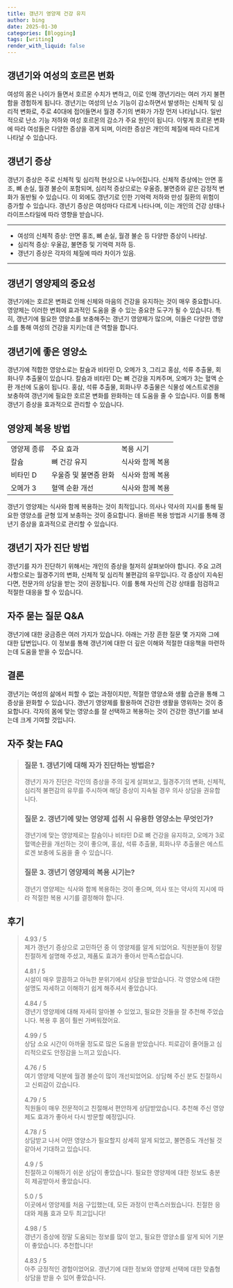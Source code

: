 ```yaml
---
title: 갱년기 영양제 건강 유지
author: bing
date: 2025-01-30
categories: [Blogging]
tags: [writing]
render_with_liquid: false
---
```



<h2 id='갱년기_여성과_호르몬_변화'>갱년기와 여성의 호르몬 변화</h2>

<p>여성의 몸은 나이가 들면서 호르몬 수치가 변하고, 이로 인해 갱년기라는 여러 가지 불편함을 경험하게 됩니다. 갱년기는 여성의 난소 기능이 감소하면서 발생하는 신체적 및 심리적 변화로, 주로 40대에 접어들면서 월경 주기의 변화가 가장 먼저 나타납니다. 일반적으로 난소 기능 저하와 여성 호르몬의 감소가 주요 원인이 됩니다. 이렇게 호르몬 변화에 따라 여성들은 다양한 증상을 겪게 되며, 이러한 증상은 개인의 체질에 따라 다르게 나타날 수 있습니다.</p>

<h2 id='갱년기_증상'>갱년기 증상</h2>

<p>갱년기 증상은 주로 신체적 및 심리적 현상으로 나누어집니다. 신체적 증상에는 안면 홍조, 뼈 손실, 월경 불순이 포함되며, 심리적 증상으로는 우울증, 불면증와 같은 감정적 변화가 동반될 수 있습니다. 이 외에도 갱년기로 인한 기억력 저하와 만성 질환의 위험이 증가할 수 있습니다. 갱년기 증상은 여성마다 다르게 나타나며, 이는 개인의 건강 상태나 라이프스타일에 따라 영향을 받습니다.</p>

<hr />

<ul>
    <li>여성의 신체적 증상: 안면 홍조, 뼈 손실, 월경 불순 등 다양한 증상이 나타남.</li>
    <li>심리적 증상: 우울감, 불면증 및 기억력 저하 등.</li>
    <li>갱년기 증상은 각자의 체질에 따라 차이가 있음.</li>
</ul>

<hr />

<h2 id='갱년기_영양제_소개'>갱년기 영양제의 중요성</h2>

<p>갱년기에는 호르몬 변화로 인해 신체와 마음의 건강을 유지하는 것이 매우 중요합니다. 영양제는 이러한 변화에 효과적인 도움을 줄 수 있는 중요한 도구가 될 수 있습니다. 특히, 갱년기에 필요한 영양소를 보충해주는 갱년기 영양제가 많으며, 이들은 다양한 영양소를 통해 여성의 건강을 지키는데 큰 역할을 합니다.</p>

<h2 id='갱년기에_좋은_영양소'>갱년기에 좋은 영양소</h2>

<p>갱년기에 적합한 영양소로는 칼슘과 비타민 D, 오메가 3, 그리고 홍삼, 석류 추출물, 회화나무 추출물이 있습니다. 칼슘과 비타민 D는 뼈 건강을 지켜주며, 오메가 3는 혈액 순환 개선에 도움이 됩니다. 홍삼, 석류 추출물, 회화나무 추출물은 식물성 에스트로겐을 보충하여 갱년기에 필요한 호르몬 변화를 완화하는 데 도움을 줄 수 있습니다. 이를 통해 갱년기 증상을 효과적으로 관리할 수 있습니다.</p>

<h2 id='영양제_복용_방법'>영양제 복용 방법</h2>

<table>
    <tr>
        <td>영양제 종류</td>
        <td>주요 효과</td>
        <td>복용 시기</td>
    </tr>
    <tr>
        <td>칼슘</td>
        <td>뼈 건강 유지</td>
        <td>식사와 함께 복용</td>
    </tr>
    <tr>
        <td>비타민 D</td>
        <td>우울증 및 불면증 완화</td>
        <td>식사와 함께 복용</td>
    </tr>
    <tr>
        <td>오메가 3</td>
        <td>혈액 순환 개선</td>
        <td>식사와 함께 복용</td>
    </tr>
</table>

<p>갱년기 영양제는 식사와 함께 복용하는 것이 최적입니다. 의사나 약사의 지시를 통해 필요한 영양소를 균형 있게 보충하는 것이 중요합니다. 올바른 복용 방법과 시기를 통해 갱년기 증상을 효과적으로 관리할 수 있습니다.</p>

<h2 id='자가진단_방법'>갱년기 자가 진단 방법</h2>

<p>갱년기를 자가 진단하기 위해서는 개인의 증상을 철저히 살펴보아야 합니다. 주요 고려 사항으로는 월경주기의 변화, 신체적 및 심리적 불편감의 유무입니다. 각 증상이 지속된다면, 전문가의 상담을 받는 것이 권장됩니다. 이를 통해 자신의 건강 상태를 점검하고 적절한 대응을 할 수 있습니다.</p>

<h2 id='갱년기_QNA'>자주 묻는 질문 Q&A</h2>

<p>갱년기에 대한 궁금증은 여러 가지가 있습니다. 아래는 가장 흔한 질문 몇 가지와 그에 대한 답변입니다. 이 정보를 통해 갱년기에 대한 더 깊은 이해와 적절한 대응책을 마련하는데 도움을 받을 수 있습니다.</p>

<h2 id='결론'>결론</h2>

<p>갱년기는 여성의 삶에서 피할 수 없는 과정이지만, 적절한 영양소와 생활 습관을 통해 그 증상을 완화할 수 있습니다. 갱년기 영양제를 활용하여 건강한 생활을 영위하는 것이 중요합니다. 각자의 몸에 맞는 영양소를 잘 선택하고 복용하는 것이 건강한 갱년기를 보내는데 크게 기여할 것입니다.</p>


<h2 id='자주_찾는_FAQ'>자주 찾는 FAQ</h2>
<div itemscope="" itemtype="https://schema.org/FAQPage"> 
<blockquote> 
<div itemscope="" itemprop="mainEntity" itemtype="https://schema.org/Question"> 
<h3 itemprop="name">질문 1. 갱년기에 대해 자가 진단하는 방법은?</h3> 
<div itemscope="" itemprop="acceptedAnswer" itemtype="https://schema.org/Answer"> 
<span itemprop="text"> 
<p>갱년기 자가 진단은 각인의 증상을 주의 깊게 살펴보고, 월경주기의 변화, 신체적, 심리적 불편감의 유무를 주시하며 해당 증상이 지속될 경우 의사 상담을 권유합니다.</p> 
</span> 
</div> 
</div> 

<div itemscope="" itemprop="mainEntity" itemtype="https://schema.org/Question"> 
<h3 itemprop="name">질문 2. 갱년기에 맞는 영양제 섭취 시 유용한 영양소는 무엇인가?</h3> 
<div itemscope="" itemprop="acceptedAnswer" itemtype="https://schema.org/Answer"> 
<span itemprop="text"> 
<p>갱년기에 맞는 영양제로는 칼슘이나 비타민 D로 뼈 건강을 유지하고, 오메가 3로 혈액순환을 개선하는 것이 좋으며, 홍삼, 석류 추출물, 회화나무 추출물은 에스트로겐 보충에 도움을 줄 수 있습니다.</p> 
</span> 
</div> 
</div> 

<div itemscope="" itemprop="mainEntity" itemtype="https://schema.org/Question"> 
<h3 itemprop="name">질문 3. 갱년기 영양제의 복용 시기는?</h3> 
<div itemscope="" itemprop="acceptedAnswer" itemtype="https://schema.org/Answer"> 
<span itemprop="text"> 
<p>갱년기 영양제는 식사와 함께 복용하는 것이 좋으며, 의사 또는 약사의 지시에 따라 적절한 복용 시기를 결정해야 합니다.</p> 
</span> 
</div> 
</div> 
</blockquote> 
</div>
<h2 id='후기'>후기</h2>
<div itemscope itemtype="https://schema.org/Product">
  <blockquote>
  <div itemprop="review" itemscope itemtype="https://schema.org/Review">
      <div itemprop="reviewRating" itemscope itemtype="https://schema.org/Rating"> <span itemprop="ratingValue">4.93</span> / <span itemprop="bestRating">5</span> </div>
      <span itemprop="reviewBody">제가 갱년기 증상으로 고민하던 중 이 영양제를 알게 되었어요. 직원분들이 정말 친절하게 설명해 주셨고, 제품도 효과가 좋아서 만족스럽습니다.</span>
  </div>
  <br>
  <div itemprop="review" itemscope itemtype="https://schema.org/Review">
      <div itemprop="reviewRating" itemscope itemtype="https://schema.org/Rating"> <span itemprop="ratingValue">4.81</span> / <span itemprop="bestRating">5</span> </div>
      <span itemprop="reviewBody">시설이 매우 깔끔하고 아늑한 분위기에서 상담을 받았습니다. 각 영양소에 대한 설명도 자세하고 이해하기 쉽게 해주셔서 좋았습니다.</span>
  </div>
  <br>
  <div itemprop="review" itemscope itemtype="https://schema.org/Review">
      <div itemprop="reviewRating" itemscope itemtype="https://schema.org/Rating"> <span itemprop="ratingValue">4.84</span> / <span itemprop="bestRating">5</span> </div>
      <span itemprop="reviewBody">갱년기 영양제에 대해 자세히 알아볼 수 있었고, 필요한 것들을 잘 추천해 주었습니다. 복용 후 몸이 훨씬 가벼워졌어요.</span>
  </div>
  <br>
  <div itemprop="review" itemscope itemtype="https://schema.org/Review">
      <div itemprop="reviewRating" itemscope itemtype="https://schema.org/Rating"> <span itemprop="ratingValue">4.99</span> / <span itemprop="bestRating">5</span> </div>
      <span itemprop="reviewBody">상담 소요 시간이 아까울 정도로 많은 도움을 받았습니다. 피로감이 줄어들고 심리적으로도 안정감을 느끼고 있습니다.</span>
  </div>
  <br>
  <div itemprop="review" itemscope itemtype="https://schema.org/Review">
      <div itemprop="reviewRating" itemscope itemtype="https://schema.org/Rating"> <span itemprop="ratingValue">4.76</span> / <span itemprop="bestRating">5</span> </div>
      <span itemprop="reviewBody">여기 영양제 덕분에 월경 불순이 많이 개선되었어요. 상담해 주신 분도 친절하시고 신뢰감이 갔습니다.</span>
  </div>
  <br>
  <div itemprop="review" itemscope itemtype="https://schema.org/Review">
      <div itemprop="reviewRating" itemscope itemtype="https://schema.org/Rating"> <span itemprop="ratingValue">4.79</span> / <span itemprop="bestRating">5</span> </div>
      <span itemprop="reviewBody">직원들이 매우 전문적이고 친절해서 편안하게 상담받았습니다. 추천해 주신 영양제도 효과가 좋아서 다시 방문할 예정입니다.</span>
  </div>
  <br>
  <div itemprop="review" itemscope itemtype="https://schema.org/Review">
      <div itemprop="reviewRating" itemscope itemtype="https://schema.org/Rating"> <span itemprop="ratingValue">4.78</span> / <span itemprop="bestRating">5</span> </div>
      <span itemprop="reviewBody">상담받고 나서 어떤 영양소가 필요할지 상세히 알게 되었고, 불면증도 개선될 것 같아서 기대하고 있습니다.</span>
  </div>
  <br>
  <div itemprop="review" itemscope itemtype="https://schema.org/Review">
      <div itemprop="reviewRating" itemscope itemtype="https://schema.org/Rating"> <span itemprop="ratingValue">4.9</span> / <span itemprop="bestRating">5</span> </div>
      <span itemprop="reviewBody">친절하고 이해하기 쉬운 상담이 좋았습니다. 필요한 영양제에 대한 정보도 충분히 제공받아서 좋았습니다.</span>
  </div>
  <br>
  <div itemprop="review" itemscope itemtype="https://schema.org/Review">
      <div itemprop="reviewRating" itemscope itemtype="https://schema.org/Rating"> <span itemprop="ratingValue">5.0</span> / <span itemprop="bestRating">5</span> </div>
      <span itemprop="reviewBody">이곳에서 영양제를 처음 구입했는데, 모든 과정이 만족스러웠습니다. 친절한 응대와 제품 효과 모두 최고입니다!</span>
  </div>
  <br>
  <div itemprop="review" itemscope itemtype="https://schema.org/Review">
      <div itemprop="reviewRating" itemscope itemtype="https://schema.org/Rating"> <span itemprop="ratingValue">4.98</span> / <span itemprop="bestRating">5</span> </div>
      <span itemprop="reviewBody">갱년기 증상에 정말 도움되는 정보를 많이 얻고, 필요한 영양소를 알게 되어 기분이 좋았습니다. 추천합니다!</span>
  </div>
  <br>
  <div itemprop="review" itemscope itemtype="https://schema.org/Review">
      <div itemprop="reviewRating" itemscope itemtype="https://schema.org/Rating"> <span itemprop="ratingValue">4.83</span> / <span itemprop="bestRating">5</span> </div>
      <span itemprop="reviewBody">아주 긍정적인 경험이었어요. 갱년기에 대한 정보와 영양제 선택에 대한 맞춤형 상담을 받을 수 있어 좋았습니다.</span>
  </div>
  </blockquote>
</div>
